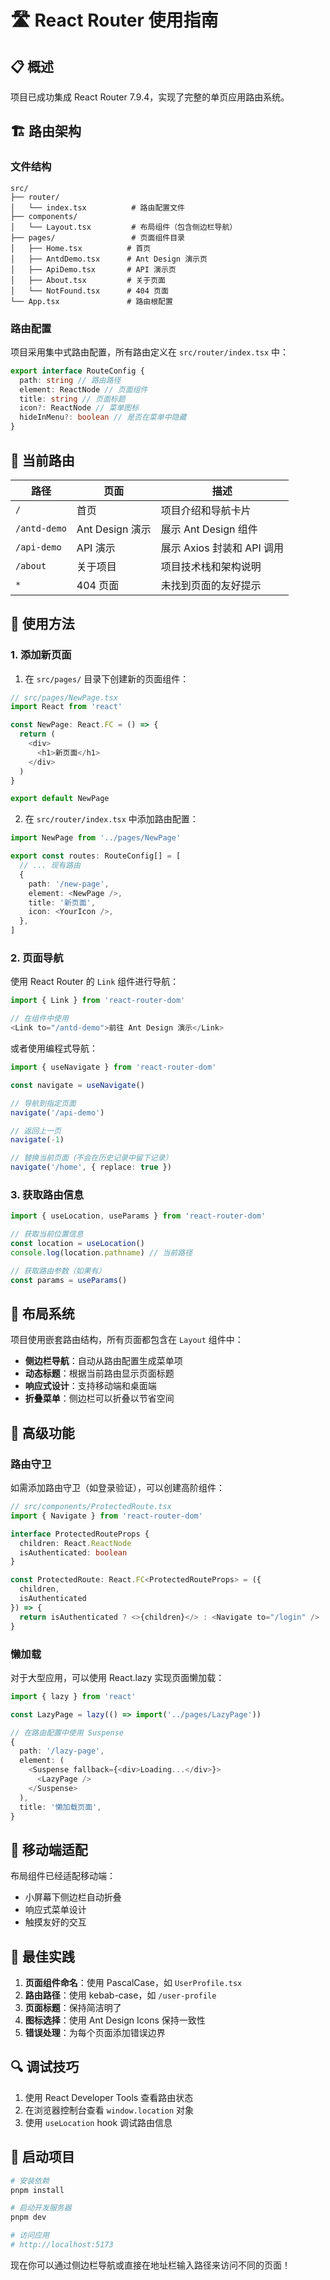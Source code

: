# 🛣️ React Router 使用指南

## 📋 概述

项目已成功集成 React Router 7.9.4，实现了完整的单页应用路由系统。

## 🏗️ 路由架构

### 文件结构

```
src/
├── router/
│   └── index.tsx          # 路由配置文件
├── components/
│   └── Layout.tsx         # 布局组件（包含侧边栏导航）
├── pages/                 # 页面组件目录
│   ├── Home.tsx          # 首页
│   ├── AntdDemo.tsx      # Ant Design 演示页
│   ├── ApiDemo.tsx       # API 演示页
│   ├── About.tsx         # 关于页面
│   └── NotFound.tsx      # 404 页面
└── App.tsx               # 路由根配置
```

### 路由配置

项目采用集中式路由配置，所有路由定义在 `src/router/index.tsx` 中：

```typescript
export interface RouteConfig {
  path: string // 路由路径
  element: ReactNode // 页面组件
  title: string // 页面标题
  icon?: ReactNode // 菜单图标
  hideInMenu?: boolean // 是否在菜单中隐藏
}
```

## 🎯 当前路由

| 路径         | 页面            | 描述                       |
| ------------ | --------------- | -------------------------- |
| `/`          | 首页            | 项目介绍和导航卡片         |
| `/antd-demo` | Ant Design 演示 | 展示 Ant Design 组件       |
| `/api-demo`  | API 演示        | 展示 Axios 封装和 API 调用 |
| `/about`     | 关于项目        | 项目技术栈和架构说明       |
| `*`          | 404 页面        | 未找到页面的友好提示       |

## 🚀 使用方法

### 1. 添加新页面

1. 在 `src/pages/` 目录下创建新的页面组件：

```typescript
// src/pages/NewPage.tsx
import React from 'react'

const NewPage: React.FC = () => {
  return (
    <div>
      <h1>新页面</h1>
    </div>
  )
}

export default NewPage
```

2. 在 `src/router/index.tsx` 中添加路由配置：

```typescript
import NewPage from '../pages/NewPage'

export const routes: RouteConfig[] = [
  // ... 现有路由
  {
    path: '/new-page',
    element: <NewPage />,
    title: '新页面',
    icon: <YourIcon />,
  },
]
```

### 2. 页面导航

使用 React Router 的 `Link` 组件进行导航：

```typescript
import { Link } from 'react-router-dom'

// 在组件中使用
<Link to="/antd-demo">前往 Ant Design 演示</Link>
```

或者使用编程式导航：

```typescript
import { useNavigate } from 'react-router-dom'

const navigate = useNavigate()

// 导航到指定页面
navigate('/api-demo')

// 返回上一页
navigate(-1)

// 替换当前页面（不会在历史记录中留下记录）
navigate('/home', { replace: true })
```

### 3. 获取路由信息

```typescript
import { useLocation, useParams } from 'react-router-dom'

// 获取当前位置信息
const location = useLocation()
console.log(location.pathname) // 当前路径

// 获取路由参数（如果有）
const params = useParams()
```

## 🎨 布局系统

项目使用嵌套路由结构，所有页面都包含在 `Layout` 组件中：

- **侧边栏导航**：自动从路由配置生成菜单项
- **动态标题**：根据当前路由显示页面标题
- **响应式设计**：支持移动端和桌面端
- **折叠菜单**：侧边栏可以折叠以节省空间

## 🔧 高级功能

### 路由守卫

如需添加路由守卫（如登录验证），可以创建高阶组件：

```typescript
// src/components/ProtectedRoute.tsx
import { Navigate } from 'react-router-dom'

interface ProtectedRouteProps {
  children: React.ReactNode
  isAuthenticated: boolean
}

const ProtectedRoute: React.FC<ProtectedRouteProps> = ({
  children,
  isAuthenticated
}) => {
  return isAuthenticated ? <>{children}</> : <Navigate to="/login" />
}
```

### 懒加载

对于大型应用，可以使用 React.lazy 实现页面懒加载：

```typescript
import { lazy } from 'react'

const LazyPage = lazy(() => import('../pages/LazyPage'))

// 在路由配置中使用 Suspense
{
  path: '/lazy-page',
  element: (
    <Suspense fallback={<div>Loading...</div>}>
      <LazyPage />
    </Suspense>
  ),
  title: '懒加载页面',
}
```

## 📱 移动端适配

布局组件已经适配移动端：

- 小屏幕下侧边栏自动折叠
- 响应式菜单设计
- 触摸友好的交互

## 🎯 最佳实践

1. **页面组件命名**：使用 PascalCase，如 `UserProfile.tsx`
2. **路由路径**：使用 kebab-case，如 `/user-profile`
3. **页面标题**：保持简洁明了
4. **图标选择**：使用 Ant Design Icons 保持一致性
5. **错误处理**：为每个页面添加错误边界

## 🔍 调试技巧

1. 使用 React Developer Tools 查看路由状态
2. 在浏览器控制台查看 `window.location` 对象
3. 使用 `useLocation` hook 调试路由信息

## 🚀 启动项目

```bash
# 安装依赖
pnpm install

# 启动开发服务器
pnpm dev

# 访问应用
# http://localhost:5173
```

现在你可以通过侧边栏导航或直接在地址栏输入路径来访问不同的页面！
